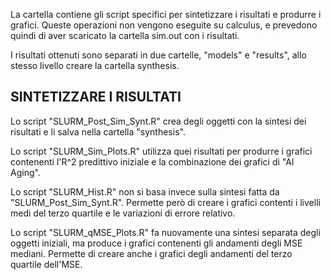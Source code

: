 La cartella contiene gli script specifici per sintetizzare i risultati e produrre i grafici. Queste operazioni non vengono eseguite su calculus, e prevedono quindi di aver scaricato la cartella sim.out con i risultati.

I risultati ottenuti sono separati in due cartelle, "models" e "results", allo stesso livello creare la cartella synthesis. 

## SINTETIZZARE I RISULTATI ##

Lo script "SLURM_Post_Sim_Synt.R" crea degli oggetti con la sintesi dei risultati e li salva nella cartella "synthesis".

Lo script "SLURM_Sim_Plots.R" utilizza quei risultati per produrre i grafici contenenti l'R^2 predittivo iniziale e la combinazione dei grafici di "AI Aging".

Lo script "SLURM_Hist.R" non si basa invece sulla sintesi fatta da "SLURM_Post_Sim_Synt.R". Permette però di creare i grafici contenti i livelli medi del terzo quartile e le variazioni di errore relativo.

Lo script "SLURM_qMSE_Plots.R" fa nuovamente una sintesi separata degli oggetti iniziali, ma produce i grafici contenenti gli andamenti degli MSE mediani. Permette di creare anche i grafici degli andamenti del terzo quartile dell'MSE.
